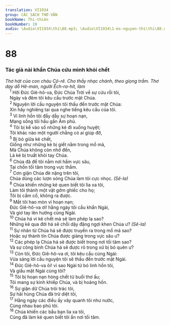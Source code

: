 ```yaml
---
translation: VI1934
group: CÁC SÁCH THƠ-VĂN
bookName: Thi-thiên 
bookNumber: 19
audio: \Audio\VI1934\thi\88.mp3; \Audio\VI1934\1-ms-nguyen-thi\thi\88.mp3
---
```


<div class="title"><h1>88</h1><h3>Tác giả nài khẩn Chúa cứu mình khỏi chết</h3><i>Thơ hát của con cháu Cô-rê. Cho thầy nhạc chánh, theo giọng trầm. Thơ dạy dỗ Hê-man, người Ếch-ra-hít, làm</i></div>
<span class="verse thi_88_1"> <sup>1</sup> Hỡi Đức Giê-hô-va, Đức Chúa Trời về sự cứu rỗi tôi, <br/> Ngày và đêm tôi kêu cầu trước mặt Chúa. <br/></span>
<span class="verse thi_88_2"> <sup>2</sup> Nguyện lời cầu nguyện tôi thấu đến trước mặt Chúa: <br/> Xin hãy nghiêng tai qua nghe tiếng kêu cầu của tôi. <br/></span>
<span class="verse thi_88_3"> <sup>3</sup> Vì linh hồn tôi đầy dẫy sự hoạn nạn, <br/> Mạng sống tôi hầu gần Âm phủ. <br/></span>
<span class="verse thi_88_4"> <sup>4</sup> Tôi bị kể vào số những kẻ đi xuống huyệt; <br/> Tôi khác nào một người chẳng có ai giúp đỡ, <br/></span>
<span class="verse thi_88_5"> <sup>5</sup> Bị bỏ giữa kẻ chết, <br/> Giống như những kẻ bị giết nằm trong mồ mả, <br/> Mà Chúa không còn nhớ đến, <br/> Là kẻ bị truất khỏi tay Chúa. <br/></span>
<span class="verse thi_88_6"> <sup>6</sup> Chúa đã để tôi nằm nơi hầm vực sâu, <br/> Tại chốn tối tăm trong vực thẳm. <br/></span>
<span class="verse thi_88_7"> <sup>7</sup> Cơn giận Chúa đè nặng trên tôi, <br/> Chúa dùng các lượn sóng Chúa làm tôi cực nhọc. <em>(Sê-la)</em><br/></span>
<span class="verse thi_88_8"> <sup>8</sup> Chúa khiến những kẻ quen biết tôi lìa xa tôi, <br/> Làm tôi thành một vật gớm ghiếc cho họ; <br/> Tôi bị cấm cố, không ra được. <br/></span>
<span class="verse thi_88_9"> <sup>9</sup> Mắt tôi hao mòn vì hoạn nạn; <br/> Đức Giê-hô-va ơi! hằng ngày tôi cầu khẩn Ngài, <br/> Và giơ tay lên hướng cùng Ngài. <br/></span>
<span class="verse thi_88_10"> <sup>10</sup> Chúa há vì kẻ chết mà sẽ làm phép lạ sao? <br/> Những kẻ qua đời há sẽ chỗi dậy đặng ngợi khen Chúa ư? <em>(Sê-la)</em><br/></span>
<span class="verse thi_88_11"> <sup>11</sup> Sự nhân từ Chúa há sẽ được truyền ra trong mồ mả sao? <br/> Hoặc sự thành tín Chúa được giảng trong vực sâu ư? <br/></span>
<span class="verse thi_88_12"> <sup>12</sup> Các phép lạ Chúa há sẽ được biết trong nơi tối tăm sao? <br/> Và sự công bình Chúa há sẽ được rõ trong xứ bị bỏ quên ư? <br/></span>
<span class="verse thi_88_13"> <sup>13</sup> Còn tôi, Đức Giê-hô-va ơi, tôi kêu cầu cùng Ngài: <br/> Vừa sáng lời cầu nguyện tôi sẽ thấu đến trước mặt Ngài. <br/></span>
<span class="verse thi_88_14"> <sup>14</sup> Đức Giê-hô-va ôi! vì sao Ngài từ bỏ linh hồn tôi, <br/> Và giấu mặt Ngài cùng tôi? <br/></span>
<span class="verse thi_88_15"> <sup>15</sup> Tôi bị hoạn nạn hòng chết từ buổi thơ ấu; <br/> Tôi mang sự kinh khiếp Chúa, và bị hoảng hồn. <br/></span>
<span class="verse thi_88_16"> <sup>16</sup> Sự giận dữ Chúa trôi trác tôi, <br/> Sự hãi hùng Chúa đã trừ diệt tôi, <br/></span>
<span class="verse thi_88_17"> <sup>17</sup> Hằng ngày các điều ấy vây quanh tôi như nước, <br/> Cùng nhau bao phủ tôi. <br/></span>
<span class="verse thi_88_18"> <sup>18</sup> Chúa khiến các bầu bạn lìa xa tôi, <br/> Cũng đã làm kẻ quen biết tôi ẩn nơi tối tăm. <br/></span>
